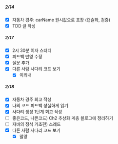 ##### 2/14

- [x] 자동차 경주: carName 원시값으로 포장 (캡슐화, 검증)
- [x] TDD 글 작성

##### 2/17

- [x] 2시 30분 이자 스터디
- [x] 피드백 반영 수정
- [x] 질문 추가
- [X] 다른 사람 사다리 코드 보기
    - [X] 이리내

##### 2/18
- [x] 자동차 경주 회고 작성
- [x] 나의 코드 피드백 성실하게 읽기
- [x] 사다리 생성 1단계 회고 작성
- [ ] 좋은코드, 나쁜코드) Ch2 추상화 계층 블로그에 정리하기
- [ ] 자바의 정석 기초편) 스레드
- [x] 다른 사람 사다리 코드 보기
  - [x] 말랑
